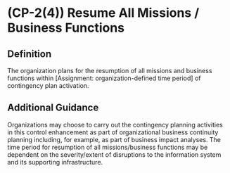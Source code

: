 
# (CP-2(4)) Resume All Missions / Business Functions

## Definition

The organization plans for the resumption of all missions and business functions within [Assignment: organization-defined time period] of contingency plan activation.

## Additional Guidance

Organizations may choose to carry out the contingency planning activities in this control enhancement as part of organizational business continuity planning including, for example, as part of business impact analyses. The time period for resumption of all missions/business functions may be dependent on the severity/extent of disruptions to the information system and its supporting infrastructure.
